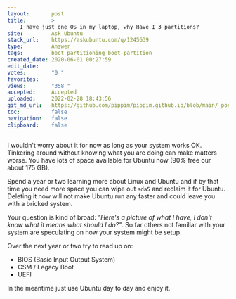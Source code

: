 ```yaml
---
layout:       post
title:        >
    I have just one OS in my laptop, why Have I 3 partitions?
site:         Ask Ubuntu
stack_url:    https://askubuntu.com/q/1245639
type:         Answer
tags:         boot partitioning boot-partition
created_date: 2020-06-01 00:27:59
edit_date:    
votes:        "0 "
favorites:    
views:        "358 "
accepted:     Accepted
uploaded:     2022-02-28 18:43:56
git_md_url:   https://github.com/pippim/pippim.github.io/blob/main/_posts/2020/2020-06-01-I-have-just-one-OS-in-my-laptop_-why-Have-I-3-partitions_.md
toc:          false
navigation:   false
clipboard:    false
---
```


I wouldn't worry about it for now as long as your system works OK. Tinkering around without knowing what you are doing can make matters worse. You have lots of space available for Ubuntu now (90% free our about 175 GB).

Spend a year or two learning more about Linux and Ubuntu and if by that time you need more space you can wipe out `sda5` and reclaim it for Ubuntu. Deleting it now will not make Ubuntu run any faster and could leave you with a bricked system.

Your question is kind of broad: *"Here's a picture of what I have, I don't know what it means what should I do?"*. So far others not familiar with your system are speculating on how your system might be setup.

Over the next year or two try to read up on:

- BIOS (Basic Input Output System)
- CSM / Legacy Boot
- UEFI

In the meantime just use Ubuntu day to day and enjoy it.
